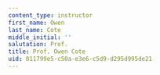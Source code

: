```yaml
---
content_type: instructor
first_name: Owen
last_name: Cote
middle_initial: ''
salutation: Prof.
title: Prof. Owen Cote
uid: 011799e5-c50a-e3e6-c5d9-d295d995de21
---
```

